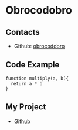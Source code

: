 # **Obrocodobro**


## **Contacts**
- Github: [obrocodobro](https://github.com/obrocodobro)


## **Code Example**
```
function multiply(a, b){
  return a * b
}
```


## **My Project**
- [Github](https://obrocodobro.github.io/rsschool-cv/cv)
